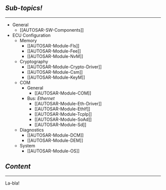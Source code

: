 ## *Sub-topics!*
---
* General
	* [[AUTOSAR-SW-Components]]
* ECU Configuration
	* Memory
		* [[AUTOSAR-Module-Fls]]
		* [[AUTOSAR-Module-Fee]]
		* [[AUTOSAR-Module-NvM]]
	* Cryptography
		* [[AUTOSAR-Module-Crypto-Driver]]
		* [[AUTOSAR-Module-Csm]]
		* [[AUTOSAR-Module-KeyM]]
	* COM
		* General
			* [[AUTOSAR-Module-COM]]
		* Bus: *Ethernet*
			* [[AUTOSAR-Module-Eth-Driver]]
			* [[AUTOSAR-Module-EthIf]]
			* [[AUTOSAR-Module-TcpIp]]
			* [[AUTOSAR-Module-SoAd]]
			* [[AUTOSAR-Module-Sd]]
	* Diagnostics
		* [[AUTOSAR-Module-DCM]]
		* [[AUTOSAR-Module-DEM]]
	* System
		* [[AUTOSAR-Module-OS]]
## *Content*
---
La-bla!